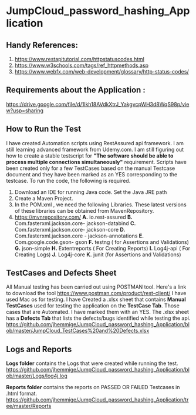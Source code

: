 # JumpCloud_password_hashing_Application

## Handy References:
1. https://www.restapitutorial.com/httpstatuscodes.html
2. https://www.w3schools.com/tags/ref_httpmethods.asp
3. https://www.webfx.com/web-development/glossary/http-status-codes/



## Requirements about the Application :						
https://drive.google.com/file/d/1Ikh18AVdkXtrJ_YakgvcpWH3d8WqS98p/view?usp=sharing


## How to Run the Test
I have created Automation scripts using RestAssured api framework. I am still learning advanced framework from Udemy.com.
I am still figuring out how to create a stable testscript for **"The software should be able to process multiple connections simultaneously"** requirement.
Scripts have been created only for a few TestCases based on the manual Testcase document and they have been marked as an YES corresponding to the testcase.
To run the code, the following is required.
1. Download an IDE for running Java code. Set the Java JRE path
2. Create a Maven Project.
3. In the POM.xml , we need the following Libraries. These latest versions of these libraries can be obtained from MavenRepository. 
4. https://mvnrepository.com/
   **A.**   io.rest-assured
   **B.**   Com.fasterxml.jackson.core- jackson-databind
   **C.**   Com.fasterxml.jackson.core- jackson-core
   **D.**   Com.fasterxml.jackson.core - jackson-annotations
   **E.**   Com.google.code.gson- gson
   **F.**   testng ( for Assertions and Validations)
   **G.**   json-simple
   **H.**   Extentreports ( For Creating Reports)
   **I.**   Log4j-api ( For Creating Logs)
   **J.**   Log4j-core 
   **K.**   junit (for Assertions and Validations)

## TestCases and Defects Sheet
All Manual testing has been carried out using POSTMAN tool. Here's a link to download the tool https://www.postman.com/product/rest-client/
I have used Mac os for testing.
I have Created a .xlsx sheet that contains **Manual TestCases** used for testing the application on the **TestCase Tab**.
Those cases that are Automated. I have marked them with an YES.
The .xlsx sheet has a **Defects Tab** that lists the defects/bugs identified while testing the api.
https://github.com/jhemmige/JumpCloud_password_hashing_Application/blob/master/JumpCloud_TestCases%20and%20Defects.xlsx

## Logs and Reports
**Logs folder** contains the Logs that were created while running the test.
https://github.com/jhemmige/JumpCloud_password_hashing_Application/blob/master/Logs/log4j.log

**Reports folder** contains the reports on PASSED OR FAILED Testcases in .html format.
https://github.com/jhemmige/JumpCloud_password_hashing_Application/tree/master/Reports

